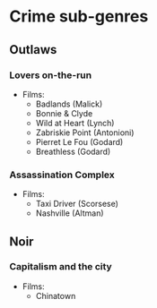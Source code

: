 # Crime sub-genres

## Outlaws
### Lovers on-the-run
* Films:
  * Badlands (Malick)
  * Bonnie & Clyde
  * Wild at Heart (Lynch)
  * Zabriskie Point (Antonioni)
  * Pierret Le Fou (Godard)
  * Breathless (Godard)

### Assassination Complex
* Films:
    * Taxi Driver (Scorsese)
    * Nashville (Altman)

## Noir
### Capitalism and the city
* Films:
  * Chinatown
